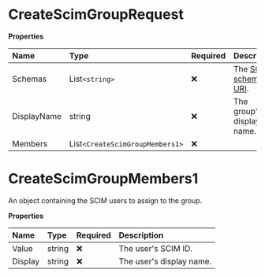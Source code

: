 # CreateScimGroupRequest

**Properties**

| Name        | Type                            | Required | Description                                                              |
| :---------- | :------------------------------ | :------- | :----------------------------------------------------------------------- |
| Schemas     | List`<string>`                  | ❌       | The [SCIM schema URI](https://www.iana.org/assignments/scim/scim.xhtml). |
| DisplayName | string                          | ❌       | The group's display name.                                                |
| Members     | List`<CreateScimGroupMembers1>` | ❌       |                                                                          |

# CreateScimGroupMembers1

An object containing the SCIM users to assign to the group.

**Properties**

| Name    | Type   | Required | Description              |
| :------ | :----- | :------- | :----------------------- |
| Value   | string | ❌       | The user's SCIM ID.      |
| Display | string | ❌       | The user's display name. |

<!-- This file was generated by liblab | https://liblab.com/ -->
